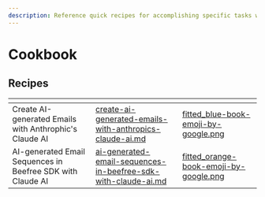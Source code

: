 ```yaml
---
description: Reference quick recipes for accomplishing specific tasks with Beefree SDK.
---
```


# Cookbook

## Recipes

<table data-view="cards"><thead><tr><th></th><th data-hidden data-card-target data-type="content-ref"></th><th data-hidden data-card-cover data-type="files"></th></tr></thead><tbody><tr><td>Create AI-generated Emails with Anthrophic's Claude AI</td><td><a href="create-ai-generated-emails-with-anthropics-claude-ai.md">create-ai-generated-emails-with-anthropics-claude-ai.md</a></td><td><a href="../../.gitbook/assets/fitted_blue-book-emoji-by-google.png">fitted_blue-book-emoji-by-google.png</a></td></tr><tr><td>AI-generated Email Sequences in Beefree SDK with Claude AI</td><td><a href="ai-generated-email-sequences-in-beefree-sdk-with-claude-ai.md">ai-generated-email-sequences-in-beefree-sdk-with-claude-ai.md</a></td><td><a href="../../.gitbook/assets/fitted_orange-book-emoji-by-google.png">fitted_orange-book-emoji-by-google.png</a></td></tr></tbody></table>
